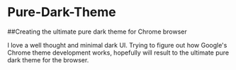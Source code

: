 # Pure-Dark-Theme
##Creating the ultimate pure dark theme for Chrome browser

I love a well thought and minimal dark UI. Trying to figure out how Google's Chrome theme development works, hopefully will result to the ultimate pure dark theme for the browser.
